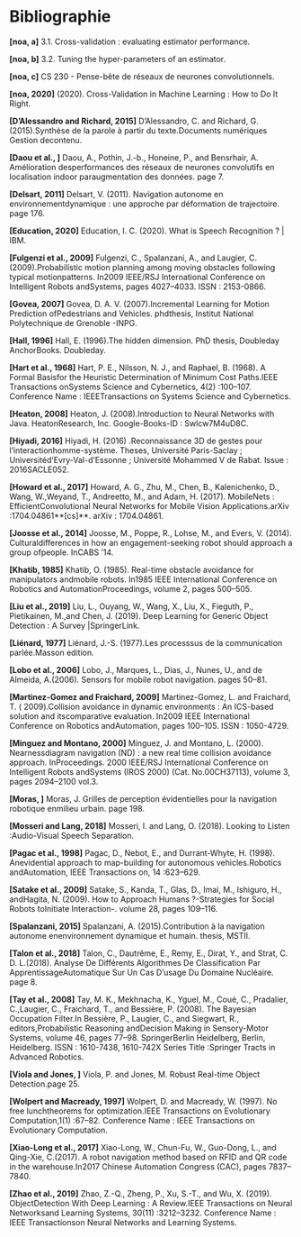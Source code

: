 # Bibliographie

**[noa, a]**  3.1. Cross-validation : evaluating estimator performance.

**[noa, b]**  3.2. Tuning the hyper-parameters of an estimator.

**[noa, c]**  CS 230 - Pense-bête de réseaux de neurones convolutionnels.

**[noa, 2020]**  (2020). Cross-Validation in Machine Learning : How to Do It Right.

**[D’Alessandro and Richard, 2015]**  D’Alessandro, C. and Richard, G. (2015).Synthèse de la parole à partir du
texte.Documents numériques Gestion decontenu.

**[Daou et al., ]**  Daou, A., Pothin, J.-b., Honeine, P., and Bensrhair, A. Amélioration desperformances des réseaux de
neurones convolutifs en localisation indoor paraugmentation des données. page 7.

**[Delsart, 2011]**  Delsart, V. (2011). Navigation autonome en environnementdynamique : une approche par déformation de
trajectoire. page 176.

**[Education, 2020]** Education, I. C. (2020). What is Speech Recognition ? | IBM.

**[Fulgenzi et al., 2009]**  Fulgenzi, C., Spalanzani, A., and Laugier, C. (2009).Probabilistic motion planning among
moving obstacles following typical motionpatterns. In2009 IEEE/RSJ International Conference on Intelligent Robots
andSystems, pages 4027–4033. ISSN : 2153-0866.

**[Govea, 2007]**
Govea, D. A. V. (2007).Incremental Learning for Motion Prediction ofPedestrians and Vehicles. phdthesis, Institut
National Polytechnique de Grenoble -INPG.

**[Hall, 1996]**  Hall, E. (1996).The hidden dimension. PhD thesis, Doubleday AnchorBooks. Doubleday.

**[Hart et al., 1968]**  Hart, P. E., Nilsson, N. J., and Raphael, B. (1968). A Formal Basisfor the Heuristic
Determination of Minimum Cost Paths.IEEE Transactions onSystems Science and Cybernetics, 4(2) :100–107. Conference
Name :
IEEETransactions on Systems Science and Cybernetics.

**[Heaton, 2008]**  Heaton, J. (2008).Introduction to Neural Networks with Java. HeatonResearch, Inc. Google-Books-ID :
Swlcw7M4uD8C.

**[Hiyadi, 2016]**  Hiyadi, H. (2016)
.Reconnaissance 3D de gestes pour l’interactionhomme-système. Theses, Université Paris-Saclay ;
Universitéd’Evry-Val-d’Essonne ; Université Mohammed V de Rabat. Issue : 2016SACLE052.

**[Howard et al., 2017]**  Howard, A. G., Zhu, M., Chen, B., Kalenichenko, D., Wang, W.,Weyand, T., Andreetto, M., and
Adam, H. (2017). MobileNets :
EfficientConvolutional Neural Networks for Mobile Vision Applications.arXiv :1704.04861**[cs]**. arXiv :
1704.04861.

**[Joosse et al., 2014]**  Joosse, M., Poppe, R., Lohse, M., and Evers, V. (2014). Culturaldifferences in how an
engagement-seeking robot should approach a group ofpeople. InCABS ’14.

**[Khatib, 1985]**  Khatib, O. (1985). Real-time obstacle avoidance for manipulators andmobile robots. In1985 IEEE
International Conference on Robotics and AutomationProceedings, volume 2, pages 500–505.

**[Liu et al., 2019]**  Liu, L., Ouyang, W., Wang, X., Liu, X., Fieguth, P., Pietikainen, M.,and Chen, J. (2019). Deep
Learning for Generic Object Detection : A Survey |SpringerLink.

**[Liénard, 1977]**  Liénard, J.-S. (1977).Les processsus de la communication parlée.Masson edition.

**[Lobo et al., 2006]**  Lobo, J., Marques, L., Dias, J., Nunes, U., and de Almeida, A.(2006). Sensors for mobile robot
navigation. pages 50–81.

**[Martinez-Gomez and Fraichard, 2009]**  Martinez-Gomez, L. and Fraichard, T. (
2009).Collision avoidance in dynamic environments : An ICS-based solution and itscomparative evaluation. In2009 IEEE
International Conference on Robotics andAutomation, pages 100–105. ISSN : 1050-4729.

**[Minguez and Montano, 2000]**
Minguez, J. and Montano, L. (2000). Nearnessdiagram navigation (ND) : a new real time collision avoidance approach.
InProceedings. 2000 IEEE/RSJ International Conference on Intelligent Robots andSystems (IROS 2000) (Cat. No.00CH37113),
volume 3, pages 2094–2100 vol.3.

**[Moras, ]**  Moras, J. Grilles de perception évidentielles pour la navigation robotique enmilieu urbain. page 198.

**[Mosseri and Lang, 2018]**  Mosseri, I. and Lang, O. (2018). Looking to Listen :Audio-Visual Speech Separation.

**[Pagac et al., 1998]**  Pagac, D., Nebot, E., and Durrant-Whyte, H. (1998). Anevidential approach to map-building for
autonomous vehicles.Robotics andAutomation, IEEE Transactions on, 14 :623–629.

**[Satake et al., 2009]**
Satake, S., Kanda, T., Glas, D., Imai, M., Ishiguro, H., andHagita, N. (2009). How to Approach Humans ?-Strategies for
Social Robots toInitiate Interaction-. volume 28, pages 109–116.

**[Spalanzani, 2015]**  Spalanzani, A. (2015).Contribution à la navigation autonome enenvironnement dynamique et humain.
thesis, MSTII.

**[Talon et al., 2018]**  Talon, C., Dautrême, E., Remy, E., Dirat, Y., and Strat, C. D. L.(2018). Analyse De Différents
Algorithmes De Classification Par ApprentissageAutomatique Sur Un Cas D’usage Du Domaine Nucléaire. page 8.

**[Tay et al., 2008]**  Tay, M. K., Mekhnacha, K., Yguel, M., Coué, C., Pradalier, C.,Laugier, C., Fraichard, T., and
Bessière, P. (2008). The Bayesian Occupation Filter.In Bessière, P., Laugier, C., and Siegwart, R.,
editors,Probabilistic Reasoning andDecision Making in Sensory-Motor Systems, volume 46, pages 77–98. SpringerBerlin
Heidelberg, Berlin, Heidelberg. ISSN : 1610-7438, 1610-742X Series Title :Springer Tracts in Advanced Robotics.

**[Viola and Jones, ]**  Viola, P. and Jones, M. Robust Real-time Object Detection.page 25.

**[Wolpert and Macready, 1997]**  Wolpert, D. and Macready, W. (1997). No free lunchtheorems for optimization.IEEE
Transactions on Evolutionary Computation,1(1) :67–82. Conference Name : IEEE Transactions on Evolutionary Computation.

**[Xiao-Long et al., 2017]**  Xiao-Long, W., Chun-Fu, W., Guo-Dong, L., and Qing-Xie, C.(2017). A robot navigation
method based on RFID and QR code in the warehouse.In2017 Chinese Automation Congress (CAC), pages 7837–7840.

**[Zhao et al., 2019]**  Zhao, Z.-Q., Zheng, P., Xu, S.-T., and Wu, X. (2019). ObjectDetection With Deep Learning : A
Review.IEEE Transactions on Neural Networksand Learning Systems, 30(11) :3212–3232. Conference Name : IEEE
Transactionson Neural Networks and Learning Systems.
